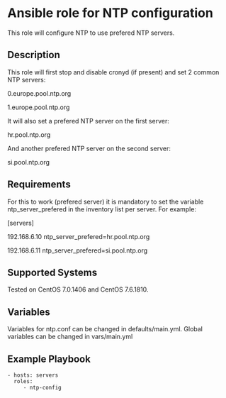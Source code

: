 Ansible role for NTP configuration
=========

This role will configure NTP to use prefered NTP servers.

Description
------------

This role will first stop and disable cronyd (if present) and set 2 common NTP servers:

0.europe.pool.ntp.org

1.europe.pool.ntp.org

It will also set a prefered NTP server on the first server:

hr.pool.ntp.org

And another prefered NTP server on the second server:

si.pool.ntp.org

Requirements
------------

For this to work (prefered server) it is mandatory to set the variable ntp_server_prefered in the inventory list per server. For example:

[servers]

192.168.6.10    ntp_server_prefered=hr.pool.ntp.org

192.168.6.11    ntp_server_prefered=si.pool.ntp.org

Supported Systems
------------

Tested on CentOS 7.0.1406 and CentOS 7.6.1810.

Variables
--------------

Variables for ntp.conf can be changed in defaults/main.yml.
Global variables can be changed in vars/main.yml

Example Playbook
----------------

    - hosts: servers
      roles:
         - ntp-config


